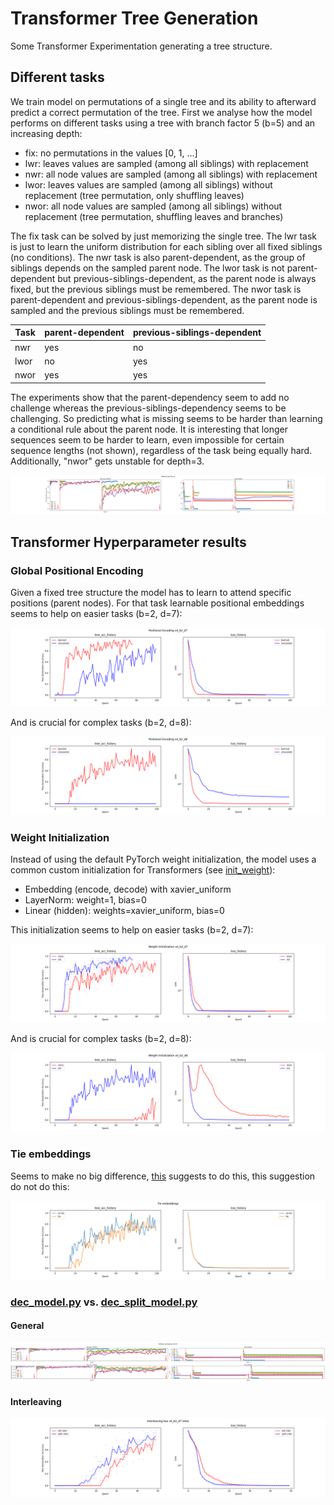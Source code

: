 # Transformer Tree Generation

Some Transformer Experimentation generating a tree structure.

## Different tasks

We train model on permutations of a single tree and its ability to afterward predict a correct permutation of the tree.
First we analyse how the model performs on different tasks using a tree with branch factor 5 (b=5) and an increasing depth:

* fix: no permutations in the values [0, 1, ...]
* lwr: leaves values are sampled (among all siblings) with replacement
* nwr: all node values are sampled (among all siblings) with replacement
* lwor: leaves values are sampled (among all siblings) without replacement (tree permutation, only shuffling leaves)
* nwor: all node values are sampled (among all siblings) without replacement (tree permutation, shuffling leaves and branches)

The fix task can be solved by just memorizing the single tree.
The lwr task is just to learn the uniform distribution for each sibling over all fixed siblings (no conditions).
The nwr task is also parent-dependent, as the group of siblings depends on the sampled parent node.
The lwor task is not parent-dependent but previous-siblings-dependent, as the parent node is always fixed, but the previous siblings must be remembered.
The nwor task is parent-dependent and previous-siblings-dependent, as the parent node is sampled and the previous siblings must be remembered. 

| Task    | parent-dependent  | previous-siblings-dependent |  
|---------|-------------------|-----------------------------|
| nwr     | yes               | no                          |
| lwor    | no                | yes                         |
| nwor    | yes               | yes                         |

The experiments show that the parent-dependency seem to add no challenge whereas the previous-siblings-dependency seems to be challenging.
So predicting what is missing seems to be harder than learning a conditional rule about the parent node.
It is interesting that longer sequences seem to be harder to learn, even impossible for certain sequence lengths (not shown), regardless of the task being equally hard.
Additionally, "nwor" gets unstable for depth=3.

![Different-task-(bf=5).png](imgs/Different-task-(bf=5).png)

## Transformer Hyperparameter results

### Global Positional Encoding

Given a fixed tree structure the model has to learn to attend specific positions (parent nodes).
For that task learnable positional embeddings seems to help on easier tasks (b=2, d=7):

![Positional Encoding x4_b2_d7.png](imgs/Positional-Encoding-x4_b2_d7.png)

And is crucial for complex tasks (b=2, d=8):

![Positional Encoding x4_b2_d8.png](imgs/Positional-Encoding-x4_b2_d8.png)

### Weight Initialization

Instead of using the default PyTorch weight initialization, the model uses a common custom initialization for Transformers (see [init_weight](dec_model.py)):
* Embedding (encode, decode) with xavier_uniform 
* LayerNorm: weight=1, bias=0 
* Linear (hidden): weights=xavier_uniform, bias=0

This initialization seems to help on easier tasks (b=2, d=7):

![Weight Initialization x4_b2_d7.png](imgs/Weight-Initialization-x4_b2_d7.png)

And is crucial for complex tasks (b=2, d=8):

![Weight Initialization x4_b2_d8.png](imgs/Weight-Initialization-x4_b2_d8.png)

### Tie embeddings

Seems to make no big difference, [this](https://arxiv.org/pdf/1611.01462) suggests to do this, this suggestion do not do this:

![Tie-embeddings.png](imgs/Tie-embeddings.png)


### [dec_model.py](dec_model.py) vs. [dec_split_model.py](dec_split_model.py)

#### General

![Different-architecture-(bf=5).png](imgs/Different-architecture-(bf=5).png)

#### Interleaving

![Interleaving-two-x4_b2_d7-trees.png](imgs/Interleaving-two-x4_b2_d7-trees.png)